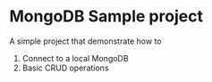 # MongoDB Sample project
A simple project that demonstrate how to 
1. Connect to a local MongoDB
2. Basic CRUD operations
